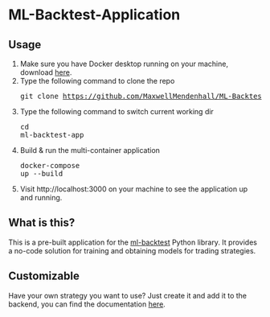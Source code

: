 # ML-Backtest-Application
## Usage
1) Make sure you have Docker desktop running on your machine, download [here](https://www.docker.com/products/docker-desktop/).
2) Type the following command to clone the repo <pre>git clone https://github.com/MaxwellMendenhall/ML-Backtest-App.git</pre>
3) Type the following command to switch current working dir <pre>cd ml-backtest-app</pre> 
4) Build & run the multi-container application <pre>docker-compose up --build</pre>
5) Visit http://localhost:3000 on your machine to see the application up and running.

## What is this?
This is a pre-built application for the [ml-backtest](https://pypi.org/project/ml-backtest/) Python library. It provides a no-code solution for training and obtaining models for trading strategies.

## Customizable
Have your own strategy you want to use? Just create it and add it to the backend, you can find the 
documentation [here](https://github.com/MaxwellMendenhall/ml_backtest). 
